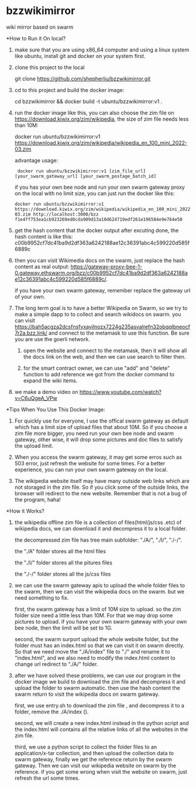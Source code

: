 # bzzwikimirror
wiki mirror based on swarm

*How to Run it On local?

1. make sure that you are using x86_64 computer and using a linux system like ubuntu, install git and docker on your system first.

2. clone this project to the local

    git clone https://github.com/shepherliu/bzzwikimirror.git

3. cd to this project and build the docker image: 
   
    cd bzzwikimirror && docker build -t ubuntu/bzzwikimirror:v1 .

4. run the docker image like this, you can also choose the zim file on https://download.kiwix.org/zim/wikipedia, the size of zim file needs less than 10M: 

    docker run ubuntu/bzzwikimirror:v1 https://download.kiwix.org/zim/wikipedia/wikipedia_en_100_mini_2022-03.zim
    
    advantage usage:  
    
        docker run ubuntu/bzzwikimirror:v1 [zim_file_url] [your_swarm_gateway_url] [your_swarm_postage_batch_id]
    
    if you has your own bee node and run your own swarm gateway proxy on the local with no limit size, you can just run the docker like this:
    
       docker run ubuntu/bzzwikimirror:v1 https://download.kiwix.org/zim/wikipedia/wikipedia_en_100_mini_2022-03.zim http://localhost:3000/bzz f1e4ff753ea1cb923269ed0cda909d13a10d624719edf261e196584e9e764e50   

5. get the hash content that the docker output after excuting done, the hash content is like this: c00b9952cf7dc41ba9d2df363a6242188ae12c36391abc4c599220d585f6889c

6. then you can visit Wikimedia docs on the swarm, just replace the hash content as real output: https://gateway-proxy-bee-1-0.gateway.ethswarm.org/bzz/c00b9952cf7dc41ba9d2df363a6242188ae12c36391abc4c599220d585f6889c/.

   if you have your own swarm gateway, remember replace the gateway url of your own.
   
7. The long term goal is to have a better Wikipedia on Swarm, so we try to make a simple dapp to to collect and search wikidocs on swarm. you can visit https://bah5acgza2dcsfnsfvxayilnozx7224g235asvalrefn32obqqlbneocf7r2a.bzz.link/ and connect to the metamask to use this function. Be sure you are use the goerli network.
    1. open the website and connect to the metamask, then it will show all the docs link on the web, and then we can use search to filter then.

    2. for the smart contract owner, we can use "add" and "delete" function to add reference we got from the docker command to expand the wiki items. 

8. we make a demo video on  https://www.youtube.com/watch?v=C6uQgeA_VPw

*Tips When You Use This Docker Image:
   
   1. For quickly use for everyone, I use the offical swarm gateway as default which has a limit size of upload files that about 10M. So if you choose a zim file more bigger, you need run your own bee node and swarm gateway, other wise, it will drop some pictures and doc files to satisfy the upload limit. 
   
   2. When you access the swarm gateway, it may get some erros such as 503 error, just refresh the website for some times. For a better experience, you can run your own swarm gateway on the local.
   
   3. The wikipedia website itself may have many outside web links which are not storaged in the zim file. So if you click some of the outside links, the browser will redirect to the new website. Remember that is not a bug of the program, haha!

*How it Works?

1. the wikipedia offline zim file is a collection of files(html/js/css .etc) of wikipedia docs, we can download it and decompress it to a local folder.

   the decompressed zim file has tree main subfolder: "./A/", "./I/", "./-/". 
  
   the "./A" folder stores all the html files
   
   the "./I/" folder stores all the pitures files
   
   the "./-/" folder stores all the js/css files
   
2. we can use the swarm gateway apis to upload the whole folder files to the swarm, then we can visit the wikipedia docs on the swarm. but we need something to fix.
   
   first, the swarm gateway has a limit of 10M size to upload. so the zim folder size need a little less than 10M. For that we may drop some pictures to upload. if you have your own swarm gateway with your own bee node, then the limit will be set to 1G.
   
   second, the swarm surport upload the whole website folder, but the folder must has an index.html so that we can visit it on swarm directly. So that we need move the "./A/index" file to "./" and rename it to "index.html", and we also need to modify the index.html content to change url redirect to "./A/" folder.
   
3. after we have solved these problems, we can use our program in the docker image we build to download the zim file and decompress it and upload the folder to swarm automatic. then use the hash content the swarm return to visit the wikipedia docs on swarm gateway.

   first, we use entry.sh to download the zim file , and decompress it to a folder, remove the ./A/index ().
   
   second, we will create a new index.html instead in the python script and the index.html will contains all the relative links of all the websites in the zim file.
   
   third, we use a python script to collect the folder files to an application/x-tar collection, and then upload the collection data to swarm gateway, finally we get the reference return by the swarm gateway. Then we can visit our wikipedia website on swarm by the reference. if you get some wrong when visit the website on swarm, just refresh the url some times.
